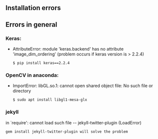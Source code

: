 ## Installation errors

## Errors in general




### Keras:

* AttributeError: module 'keras.backend' has no attribute 'image_dim_ordering' 
	(problem occurs if keras version is > 2.2.4)

	```$ pip install keras==2.2.4```

### OpenCV in anaconda:

* ImportError: libGL.so.1: cannot open shared object file: No such file or directory

	```$ sudo apt install libgl1-mesa-glx```



### jekyll

in `require': cannot load such file -- jekyll-twitter-plugin (LoadError)

	gem install jekyll-twitter-plugin will solve the problem


